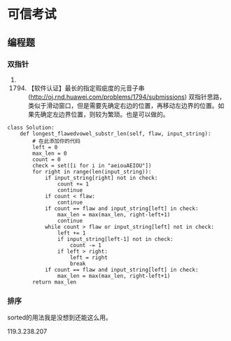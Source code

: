 # 可信考试

## 编程题

### 双指针

1. 1794. 【软件认证】最长的指定瑕疵度的元音子串(http://oj.rnd.huawei.com/problems/1794/submissions)
双指针思路，类似于滑动窗口，但是需要先确定右边的位置，再移动左边界的位置。如果先确定左边界位置，则较为繁琐。也是可以做的。
```
class Solution:
    def longest_flawedvowel_substr_len(self, flaw, input_string):
        # 在此添加你的代码
        left = 0 
        max_len = 0  
        count = 0
        check = set([i for i in "aeiouAEIOU"])
        for right in range(len(input_string)):
            if input_string[right] not in check:
                count += 1
                continue 
            if count < flaw:
                continue 
            if count == flaw and input_string[left] in check:
                max_len = max(max_len, right-left+1)
                continue  
            while count > flaw or input_string[left] not in check:
                left += 1
                if input_string[left-1] not in check:
                    count -= 1
                if left > right:
                    left = right
                    break 
            if count == flaw and input_string[left] in check:
                max_len = max(max_len, right-left+1)
        return max_len
```

### 排序
sorted的用法我是没想到还能这么用。

119.3.238.207